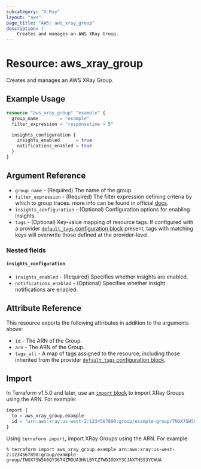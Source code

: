 ```yaml
---
subcategory: "X-Ray"
layout: "aws"
page_title: "AWS: aws_xray_group"
description: |-
    Creates and manages an AWS XRay Group.
---
```


# Resource: aws_xray_group

Creates and manages an AWS XRay Group.

## Example Usage

```terraform
resource "aws_xray_group" "example" {
  group_name        = "example"
  filter_expression = "responsetime > 5"

  insights_configuration {
    insights_enabled      = true
    notifications_enabled = true
  }
}
```

## Argument Reference

* `group_name` - (Required) The name of the group.
* `filter_expression` - (Required) The filter expression defining criteria by which to group traces. more info can be found in official [docs](https://docs.aws.amazon.com/xray/latest/devguide/xray-console-filters.html).
* `insights_configuration` - (Optional) Configuration options for enabling insights.
* `tags` - (Optional) Key-value mapping of resource tags. If configured with a provider [`default_tags` configuration block](https://registry.terraform.io/providers/hashicorp/aws/latest/docs#default_tags-configuration-block) present, tags with matching keys will overwrite those defined at the provider-level.

### Nested fields

#### `insights_configuration`

* `insights_enabled` - (Required) Specifies whether insights are enabled.
* `notifications_enabled` - (Optional) Specifies whether insight notifications are enabled.

## Attribute Reference

This resource exports the following attributes in addition to the arguments above:

* `id` - The ARN of the Group.
* `arn` - The ARN of the Group.
* `tags_all` - A map of tags assigned to the resource, including those inherited from the provider [`default_tags` configuration block](https://registry.terraform.io/providers/hashicorp/aws/latest/docs#default_tags-configuration-block).

## Import

In Terraform v1.5.0 and later, use an [`import` block](https://developer.hashicorp.com/terraform/language/import) to import XRay Groups using the ARN. For example:

```terraform
import {
  to = aws_xray_group.example
  id = "arn:aws:xray:us-west-2:1234567890:group/example-group/TNGX7SW5U6QY36T4ZMOUA3HVLBYCZTWDIOOXY3CJAXTHSS3YCWUA"
}
```

Using `terraform import`, import XRay Groups using the ARN. For example:

```console
% terraform import aws_xray_group.example arn:aws:xray:us-west-2:1234567890:group/example-group/TNGX7SW5U6QY36T4ZMOUA3HVLBYCZTWDIOOXY3CJAXTHSS3YCWUA
```
